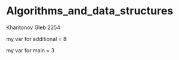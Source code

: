 # Algorithms_and_data_structures

Kharitonov Gleb 2254

my var for additional = 8

my var for main = 3
